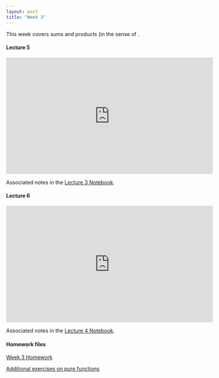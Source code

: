 ```yaml
---
layout: post
title: "Week 3"
---
```


This week covers sums and products (in the sense of .

#### Lecture 5

<iframe width="560" height="315" src="https://www.youtube.com/embed/2s6OO-gZJx0" title="YouTube video player" frameborder="0" allow="accelerometer; autoplay; clipboard-write; encrypted-media; gyroscope; picture-in-picture" allowfullscreen></iframe>

Associated notes in the [Lecture 3 Notebook](/math350/assets/350_lecture_5.nb).

#### Lecture 6

<iframe width="560" height="315" src="https://www.youtube.com/embed/IFtoyhgsrZU" title="YouTube video player" frameborder="0" allow="accelerometer; autoplay; clipboard-write; encrypted-media; gyroscope; picture-in-picture" allowfullscreen></iframe>

Associated notes in the [Lecture 4 Notebook](/math350/assets/350_lecture_6.nb).

#### Homework files

[Week 3 Homework](/math350/assets/Homework3.pdf)

[Additional exercises on pure functions](/math350/assets/graphics.nb)


